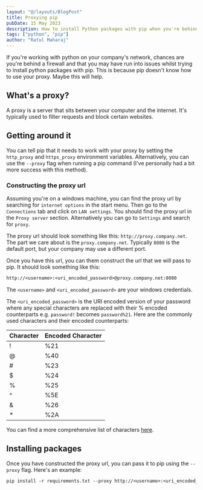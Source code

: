 ```yaml
---
layout: "@/layouts/BlogPost"
title: Proxying pip
pubDate: 15 May 2023
description: How to install Python packages with pip when you're behind a company firewall.
tags: ["python", "pip"]
author: "Ratul Maharaj"
---
```


If you're working with python on your company's network, chances are you're behind a firewall and that you may have run into issues whilst trying to install python packages with pip. This is because pip doesn't know how to use your proxy. Maybe this will help.

## What's a proxy?

A proxy is a server that sits between your computer and the internet. It's typically used to filter requests and block certain websites.

## Getting around it

You can tell pip that it needs to work with your proxy by setting the `http_proxy` and `https_proxy` environment variables. Alternatively, you can use the `--proxy` flag when running a pip command (I've personally had a bit more success with this method).

### Constructing the proxy url

Assuming you're on a windows machine, you can find the proxy url by searching for `internet options` in the start menu. Then go to the `Connections` tab and click on `LAN settings`. You should find the proxy url in the `Proxy server` section. Alternatively you can go to `Settings` and search for `proxy`.

The proxy url should look something like this: `http://proxy.company.net`. The part we care about is the `proxy.company.net`. Typically `8080` is the default port, but your company may use a different port.

Once you have this url, you can them construct the url that we will pass to pip. It should look something like this:

```txt
http://<username>:<uri_encoded_password>@proxy.company.net:8080
```

The `<username>` and `<uri_encoded_password>` are your windows credentials.

The `<uri_encoded_password>` is the URI encoded version of your password where any special characters are replaced with their % encoded counterparts  e.g. `password!` becomes `password%21`. Here are the commonly used characters and their encoded counterparts:

| Character | Encoded Character |
| --------- | ------- |
| !         | %21     |
| @         | %40     |
| #         | %23     |
| $         | %24     |
| %         | %25     |
| ^         | %5E     |
| &         | %26     |
| *         | %2A     |

You can find a more comprehensive list of characters [here](https://www.w3schools.com/tags/ref_urlencode.ASP).

## Installing packages

Once you have constructed the proxy url, you can pass it to pip using the `--proxy` flag. Here's an example:

```txt
pip install -r requirements.txt --proxy http://<username>:<uri_encoded_password>@<proxy_url>:<port>
```
